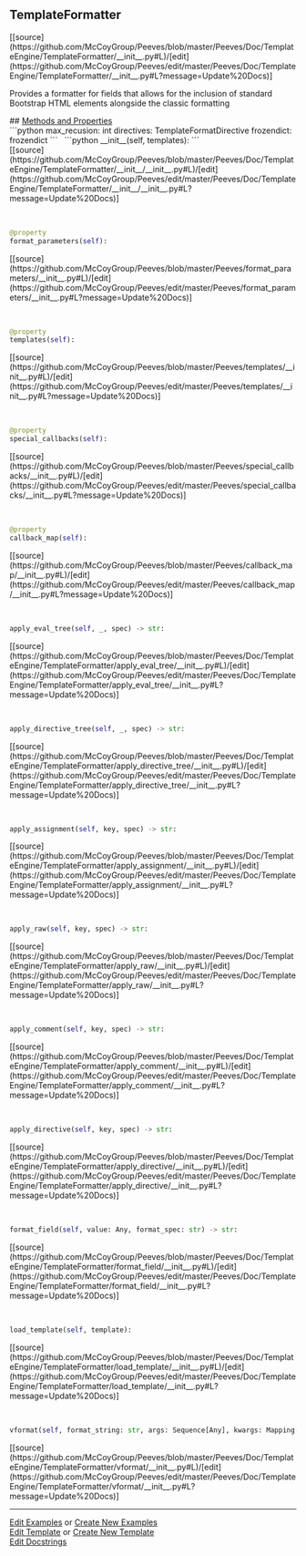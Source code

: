 ## <a id="Peeves.Doc.TemplateEngine.TemplateFormatter">TemplateFormatter</a> 

<div class="docs-source-link" markdown="1">
[[source](https://github.com/McCoyGroup/Peeves/blob/master/Peeves/Doc/TemplateEngine/TemplateFormatter/__init__.py#L)/[edit](https://github.com/McCoyGroup/Peeves/edit/master/Peeves/Doc/TemplateEngine/TemplateFormatter/__init__.py#L?message=Update%20Docs)]
</div>

Provides a formatter for fields that allows for
the inclusion of standard Bootstrap HTML elements
alongside the classic formatting







<div class="collapsible-section">
 <div class="collapsible-section collapsible-section-header" markdown="1">
## <a class="collapse-link" data-toggle="collapse" href="#methods" markdown="1"> Methods and Properties</a> <a class="float-right" data-toggle="collapse" href="#methods"><i class="fa fa-chevron-down"></i></a>
 </div>
 <div class="collapsible-section collapsible-section-body collapse " id="methods" markdown="1">
 ```python
max_recusion: int
directives: TemplateFormatDirective
frozendict: frozendict
```
<a id="Peeves.Doc.TemplateEngine.TemplateFormatter.__init__" class="docs-object-method">&nbsp;</a> 
```python
__init__(self, templates): 
```
<div class="docs-source-link" markdown="1">
[[source](https://github.com/McCoyGroup/Peeves/blob/master/Peeves/Doc/TemplateEngine/TemplateFormatter/__init__/__init__.py#L)/[edit](https://github.com/McCoyGroup/Peeves/edit/master/Peeves/Doc/TemplateEngine/TemplateFormatter/__init__/__init__.py#L?message=Update%20Docs)]
</div>


<a id="str.format_parameters" class="docs-object-method">&nbsp;</a> 
```python
@property
format_parameters(self): 
```
<div class="docs-source-link" markdown="1">
[[source](https://github.com/McCoyGroup/Peeves/blob/master/Peeves/format_parameters/__init__.py#L)/[edit](https://github.com/McCoyGroup/Peeves/edit/master/Peeves/format_parameters/__init__.py#L?message=Update%20Docs)]
</div>


<a id="str.templates" class="docs-object-method">&nbsp;</a> 
```python
@property
templates(self): 
```
<div class="docs-source-link" markdown="1">
[[source](https://github.com/McCoyGroup/Peeves/blob/master/Peeves/templates/__init__.py#L)/[edit](https://github.com/McCoyGroup/Peeves/edit/master/Peeves/templates/__init__.py#L?message=Update%20Docs)]
</div>


<a id="str.special_callbacks" class="docs-object-method">&nbsp;</a> 
```python
@property
special_callbacks(self): 
```
<div class="docs-source-link" markdown="1">
[[source](https://github.com/McCoyGroup/Peeves/blob/master/Peeves/special_callbacks/__init__.py#L)/[edit](https://github.com/McCoyGroup/Peeves/edit/master/Peeves/special_callbacks/__init__.py#L?message=Update%20Docs)]
</div>


<a id="str.callback_map" class="docs-object-method">&nbsp;</a> 
```python
@property
callback_map(self): 
```
<div class="docs-source-link" markdown="1">
[[source](https://github.com/McCoyGroup/Peeves/blob/master/Peeves/callback_map/__init__.py#L)/[edit](https://github.com/McCoyGroup/Peeves/edit/master/Peeves/callback_map/__init__.py#L?message=Update%20Docs)]
</div>


<a id="Peeves.Doc.TemplateEngine.TemplateFormatter.apply_eval_tree" class="docs-object-method">&nbsp;</a> 
```python
apply_eval_tree(self, _, spec) -> str: 
```
<div class="docs-source-link" markdown="1">
[[source](https://github.com/McCoyGroup/Peeves/blob/master/Peeves/Doc/TemplateEngine/TemplateFormatter/apply_eval_tree/__init__.py#L)/[edit](https://github.com/McCoyGroup/Peeves/edit/master/Peeves/Doc/TemplateEngine/TemplateFormatter/apply_eval_tree/__init__.py#L?message=Update%20Docs)]
</div>


<a id="Peeves.Doc.TemplateEngine.TemplateFormatter.apply_directive_tree" class="docs-object-method">&nbsp;</a> 
```python
apply_directive_tree(self, _, spec) -> str: 
```
<div class="docs-source-link" markdown="1">
[[source](https://github.com/McCoyGroup/Peeves/blob/master/Peeves/Doc/TemplateEngine/TemplateFormatter/apply_directive_tree/__init__.py#L)/[edit](https://github.com/McCoyGroup/Peeves/edit/master/Peeves/Doc/TemplateEngine/TemplateFormatter/apply_directive_tree/__init__.py#L?message=Update%20Docs)]
</div>


<a id="Peeves.Doc.TemplateEngine.TemplateFormatter.apply_assignment" class="docs-object-method">&nbsp;</a> 
```python
apply_assignment(self, key, spec) -> str: 
```
<div class="docs-source-link" markdown="1">
[[source](https://github.com/McCoyGroup/Peeves/blob/master/Peeves/Doc/TemplateEngine/TemplateFormatter/apply_assignment/__init__.py#L)/[edit](https://github.com/McCoyGroup/Peeves/edit/master/Peeves/Doc/TemplateEngine/TemplateFormatter/apply_assignment/__init__.py#L?message=Update%20Docs)]
</div>


<a id="Peeves.Doc.TemplateEngine.TemplateFormatter.apply_raw" class="docs-object-method">&nbsp;</a> 
```python
apply_raw(self, key, spec) -> str: 
```
<div class="docs-source-link" markdown="1">
[[source](https://github.com/McCoyGroup/Peeves/blob/master/Peeves/Doc/TemplateEngine/TemplateFormatter/apply_raw/__init__.py#L)/[edit](https://github.com/McCoyGroup/Peeves/edit/master/Peeves/Doc/TemplateEngine/TemplateFormatter/apply_raw/__init__.py#L?message=Update%20Docs)]
</div>


<a id="Peeves.Doc.TemplateEngine.TemplateFormatter.apply_comment" class="docs-object-method">&nbsp;</a> 
```python
apply_comment(self, key, spec) -> str: 
```
<div class="docs-source-link" markdown="1">
[[source](https://github.com/McCoyGroup/Peeves/blob/master/Peeves/Doc/TemplateEngine/TemplateFormatter/apply_comment/__init__.py#L)/[edit](https://github.com/McCoyGroup/Peeves/edit/master/Peeves/Doc/TemplateEngine/TemplateFormatter/apply_comment/__init__.py#L?message=Update%20Docs)]
</div>


<a id="Peeves.Doc.TemplateEngine.TemplateFormatter.apply_directive" class="docs-object-method">&nbsp;</a> 
```python
apply_directive(self, key, spec) -> str: 
```
<div class="docs-source-link" markdown="1">
[[source](https://github.com/McCoyGroup/Peeves/blob/master/Peeves/Doc/TemplateEngine/TemplateFormatter/apply_directive/__init__.py#L)/[edit](https://github.com/McCoyGroup/Peeves/edit/master/Peeves/Doc/TemplateEngine/TemplateFormatter/apply_directive/__init__.py#L?message=Update%20Docs)]
</div>


<a id="Peeves.Doc.TemplateEngine.TemplateFormatter.format_field" class="docs-object-method">&nbsp;</a> 
```python
format_field(self, value: Any, format_spec: str) -> str: 
```
<div class="docs-source-link" markdown="1">
[[source](https://github.com/McCoyGroup/Peeves/blob/master/Peeves/Doc/TemplateEngine/TemplateFormatter/format_field/__init__.py#L)/[edit](https://github.com/McCoyGroup/Peeves/edit/master/Peeves/Doc/TemplateEngine/TemplateFormatter/format_field/__init__.py#L?message=Update%20Docs)]
</div>


<a id="Peeves.Doc.TemplateEngine.TemplateFormatter.load_template" class="docs-object-method">&nbsp;</a> 
```python
load_template(self, template): 
```
<div class="docs-source-link" markdown="1">
[[source](https://github.com/McCoyGroup/Peeves/blob/master/Peeves/Doc/TemplateEngine/TemplateFormatter/load_template/__init__.py#L)/[edit](https://github.com/McCoyGroup/Peeves/edit/master/Peeves/Doc/TemplateEngine/TemplateFormatter/load_template/__init__.py#L?message=Update%20Docs)]
</div>


<a id="Peeves.Doc.TemplateEngine.TemplateFormatter.vformat" class="docs-object-method">&nbsp;</a> 
```python
vformat(self, format_string: str, args: Sequence[Any], kwargs: Mapping[str, Any]): 
```
<div class="docs-source-link" markdown="1">
[[source](https://github.com/McCoyGroup/Peeves/blob/master/Peeves/Doc/TemplateEngine/TemplateFormatter/vformat/__init__.py#L)/[edit](https://github.com/McCoyGroup/Peeves/edit/master/Peeves/Doc/TemplateEngine/TemplateFormatter/vformat/__init__.py#L?message=Update%20Docs)]
</div>
 </div>
</div>











---

[Edit Examples](https://github.com/McCoyGroup/Peeves/edit/gh-pages/ci/examples/Peeves/Doc/TemplateEngine/TemplateFormatter.md) or 
[Create New Examples](https://github.com/McCoyGroup/Peeves/new/gh-pages/?filename=ci/examples/Peeves/Doc/TemplateEngine/TemplateFormatter.md) <br/>
[Edit Template](https://github.com/McCoyGroup/Peeves/edit/gh-pages/ci/docs/Peeves/Doc/TemplateEngine/TemplateFormatter.md) or 
[Create New Template](https://github.com/McCoyGroup/Peeves/new/gh-pages/?filename=ci/docs/templates/Peeves/Doc/TemplateEngine/TemplateFormatter.md) <br/>
[Edit Docstrings](https://github.com/McCoyGroup/Peeves/edit/master/Peeves/Doc/TemplateEngine/TemplateFormatter/__init__.py#L?message=Update%20Docs)